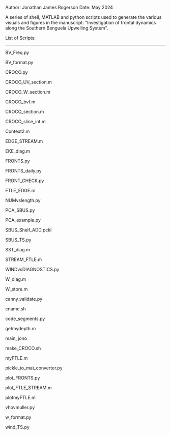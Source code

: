 Author: Jonathan James Rogerson
Date:   May 2024

A series of shell, MATLAB and python scripts used to generate the various visuals and figures in the manuscript: "Investigation of frontal dynamics along the Southern Benguela Upwelling System".

List of Scripts:
_____________________________________________________________________________________________________________________
BV_Freq.py

BV_format.py

CROCO.py

CROCO_UV_section.m

CROCO_W_section.m

CROCO_bvf.m

CROCO_section.m

CROCO_slice_int.m

Context2.m

EDGE_STREAM.m

EKE_diag.m

FRONTS.py

FRONTS_daily.py

FRONT_CHECK.py

FTLE_EDGE.m

NUMvslength.py

PCA_SBUS.py

PCA_example.py

SBUS_Shelf_ADD.pckl

SBUS_TS.py

SST_diag.m

STREAM_FTLE.m

WINDvsDIAGNOSTICS.py

W_diag.m

W_store.m

canny_validate.py

cname.sh

code_segments.py

getmydepth.m

main_jono

make_CROCO.sh

myFTLE.m

pickle_to_mat_converter.py

plot_FRONTS.py

plot_FTLE_STREAM.m

plotmyFTLE.m

vhovmuller.py

w_format.py

wind_TS.py




